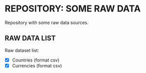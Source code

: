 # REPOSITORY: SOME RAW DATA

Repository with some raw data sources.

## RAW DATA LIST

Raw dataset list:
- [X] Countries (format csv)
- [x] Currencies (format csv)
